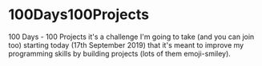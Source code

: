 # 100Days100Projects
100 Days - 100 Projects it's a challenge I'm going to take (and you can join too) starting today (17th September 2019) that it's meant to improve my programming skills by building projects (lots of them emoji-smiley).
